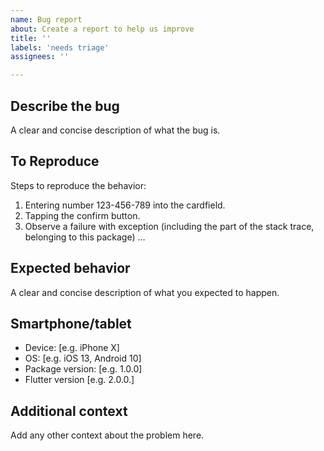 ```yaml
---
name: Bug report
about: Create a report to help us improve
title: ''
labels: 'needs triage'
assignees: ''

---
```


## Describe the bug

A clear and concise description of what the bug is.

## To Reproduce

Steps to reproduce the behavior:

1. Entering number 123-456-789 into the cardfield.
2. Tapping the confirm button.
3. Observe a failure with exception (including the part of the stack trace, belonging to this package) …

## Expected behavior

A clear and concise description of what you expected to happen.

## Smartphone/tablet

- Device: [e.g. iPhone X]
- OS: [e.g. iOS 13, Android 10]
- Package version: [e.g. 1.0.0]
- Flutter version [e.g. 2.0.0.]

## Additional context

Add any other context about the problem here.
